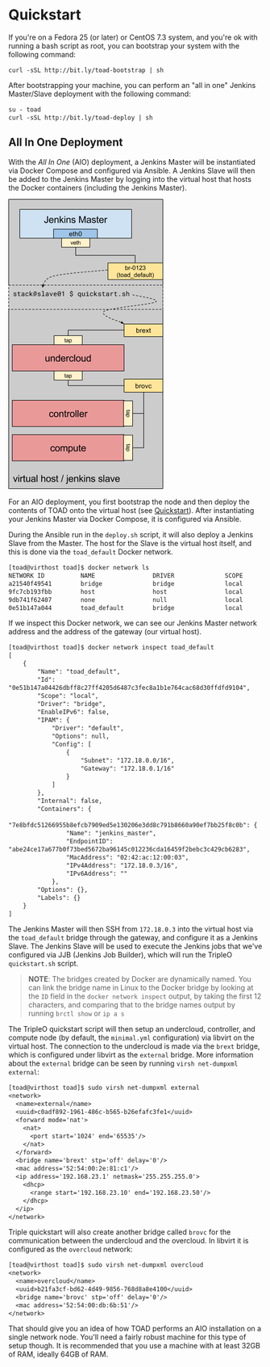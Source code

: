 # Quickstart

If you're on a Fedora 25 (or later) or CentOS 7.3 system, and you're ok with
running a bash script as root, you can bootstrap your system with the following
command:

    curl -sSL http://bit.ly/toad-bootstrap | sh

After bootstrapping your machine, you can perform an "all in one" Jenkins
Master/Slave deployment with the following command:

    su - toad
    curl -sSL http://bit.ly/toad-deploy | sh

## All In One Deployment

With the _All In One_ (AIO) deployment, a Jenkins Master will be instantiated
via Docker Compose and configured via Ansible. A Jenkins Slave will then be
added to the Jenkins Master by logging into the virtual host that hosts the
Docker containers (including the Jenkins Master).

![TOAD All In One][toad_aio_overview]

For an AIO deployment, you first bootstrap the node and then deploy the
contents of TOAD onto the virtual host (see [Quickstart](#quickstart)). After
instantiating your Jenkins Master via Docker Compose, it is configured via
Ansible.

During the Ansible run in the `deploy.sh` script, it will also deploy a Jenkins
Slave from the Master. The host for the Slave is the virtual host itself, and
this is done via the `toad_default` Docker network.

    [toad@virthost toad]$ docker network ls
    NETWORK ID          NAME                DRIVER              SCOPE
    a21540f49541        bridge              bridge              local
    9fc7cb193fbb        host                host                local
    9db741f62407        none                null                local
    0e51b147a044        toad_default        bridge              local

If we inspect this Docker network, we can see our Jenkins Master network
address and the address of the gateway (our virtual host).

    [toad@virthost toad]$ docker network inspect toad_default
    [
        {
            "Name": "toad_default",
            "Id": "0e51b147a04426dbff8c27ff4205d6487c3fec8a1b1e764cac68d30ffdfd9104",
            "Scope": "local",
            "Driver": "bridge",
            "EnableIPv6": false,
            "IPAM": {
                "Driver": "default",
                "Options": null,
                "Config": [
                    {
                        "Subnet": "172.18.0.0/16",
                        "Gateway": "172.18.0.1/16"
                    }
                ]
            },
            "Internal": false,
            "Containers": {
                "7e8bfdc51266955b8efcb7909ed5e130206e3dd8c791b8660a90ef7bb25f8c0b": {
                    "Name": "jenkins_master",
                    "EndpointID": "abe24ce17a677b0f73bed5672ba96145c012236cda16459f2bebc3c429cb6283",
                    "MacAddress": "02:42:ac:12:00:03",
                    "IPv4Address": "172.18.0.3/16",
                    "IPv6Address": ""
                },
            "Options": {},
            "Labels": {}
        }
    ]

The Jenkins Master will then SSH from `172.18.0.3` into the virtual host via
the `toad_default` bridge through the gateway, and configure it as a Jenkins
Slave. The Jenkins Slave will be used to execute the Jenkins jobs that we've
configured via JJB (Jenkins Job Builder), which will run the TripleO
`quickstart.sh` script.

> **NOTE**: The bridges created by Docker are dynamically named. You can link
> the bridge name in Linux to the Docker bridge by looking at the `ID` field in
> the `docker network inspect` output, by taking the first 12 characters, and
> comparing that to the bridge names output by running `brctl show` or `ip a s`

The TripleO quickstart script will then setup an undercloud, controller, and
compute node (by default, the `minimal.yml` configuration) via libvirt on the
virtual host. The connection to the undercloud is made via the `brext` bridge,
which is configured under libvirt as the `external` bridge. More information
about the `external` bridge can be seen by running `virsh net-dumpxml
external`:

    [toad@virthost toad]$ sudo virsh net-dumpxml external
    <network>
      <name>external</name>
      <uuid>c0adf892-1961-486c-b565-b26efafc3fe1</uuid>
      <forward mode='nat'>
        <nat>
          <port start='1024' end='65535'/>
        </nat>
      </forward>
      <bridge name='brext' stp='off' delay='0'/>
      <mac address='52:54:00:2e:81:c1'/>
      <ip address='192.168.23.1' netmask='255.255.255.0'>
        <dhcp>
          <range start='192.168.23.10' end='192.168.23.50'/>
        </dhcp>
      </ip>
    </network>

Triple quickstart will also create another bridge called `brovc` for the
communication between the undercloud and the overcloud. In libvirt it is
configured as the `overcloud` network:

    [toad@virthost toad]$ sudo virsh net-dumpxml overcloud
    <network>
      <name>overcloud</name>
      <uuid>b21fa3cf-bd62-4d49-9856-768d8a8e4100</uuid>
      <bridge name='brovc' stp='off' delay='0'/>
      <mac address='52:54:00:db:6b:51'/>
    </network>

That should give you an idea of how TOAD performs an AIO installation on a
single network node. You'll need a fairly robust machine for this type of setup
though. It is recommended that you use a machine with at least 32GB of RAM,
ideally 64GB of RAM.

[toad_aio_overview]: toad_aio_overview.png
